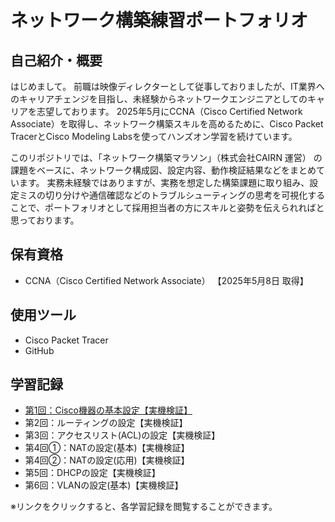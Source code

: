 # ネットワーク構築練習ポートフォリオ

## 自己紹介・概要
はじめまして。 前職は映像ディレクターとして従事しておりましたが、IT業界へのキャリアチェンジを目指し、未経験からネットワークエンジニアとしてのキャリアを志望しております。 
2025年5月にCCNA（Cisco Certified Network Associate）を取得し、ネットワーク構築スキルを高めるために、Cisco Packet TracerとCisco Modeling Labsを使ってハンズオン学習を続けています。 

このリポジトリでは、「ネットワーク構築マラソン」（株式会社CAIRN 運営） の課題をベースに、ネットワーク構成図、設定内容、動作検証結果などをまとめています。
実務未経験ではありますが、実務を想定した構築課題に取り組み、設定ミスの切り分けや通信確認などのトラブルシューティングの思考を可視化することで、ポートフォリオとして採用担当者の方にスキルと姿勢を伝えられればと思っております。

## 保有資格
- CCNA（Cisco Certified Network Associate） 【2025年5月8日 取得】

## 使用ツール
- Cisco Packet Tracer
- GitHub

## 学習記録
- [第1回：Cisco機器の基本設定【実機検証】](/study01/README.md)
- 第2回：ルーティングの設定【実機検証】
- 第3回：アクセスリスト(ACL)の設定【実機検証】
- 第4回①：NATの設定(基本)【実機検証】
- 第4回②：NATの設定(応用)【実機検証】
- 第5回：DHCPの設定【実機検証】
- 第6回：VLANの設定(基本)【実機検証】

※リンクをクリックすると、各学習記録を閲覧することができます。
